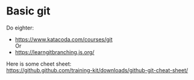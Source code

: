 # Basic git  

Do eighter:
- https://www.katacoda.com/courses/git  
Or
- https://learngitbranching.js.org/

Here is some cheet sheet:  
https://github.github.com/training-kit/downloads/github-git-cheat-sheet/